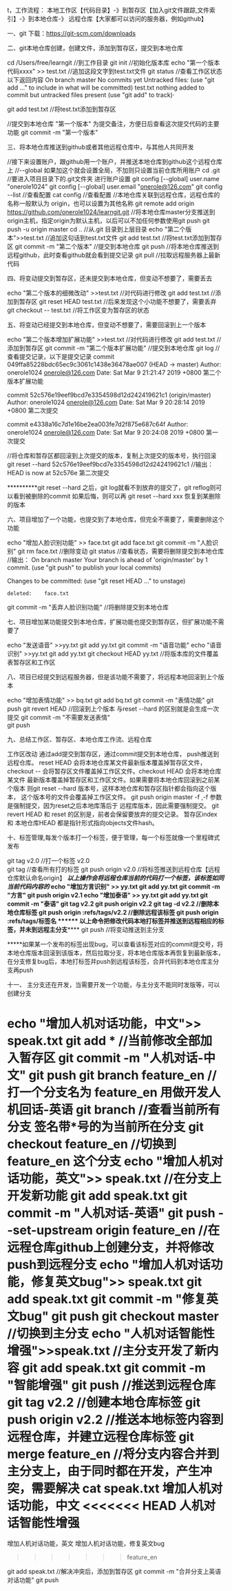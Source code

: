 t，工作流程：
本地工作区【代码目录】-》到暂存区【加入git文件跟踪,文件索引】-》到本地仓库-》
远程仓库【大家都可以访问的服务器，例如github】

一、git 下载：https://git-scm.com/downloads

二、git本地仓库创建，创建文件，添加到暂存区，提交到本地仓库

cd  /Users/free/learngit     //到工作目录
git  init     //初始化版本库
echo "第一个版本代码xxxx" >> test.txt   //追加这段文字到test.txt文件
git status   //查看工作区状态 以下返回内容
On branch master
No commits yet
Untracked files:
  (use "git add <file>..." to include in what will be committed)
	test.txt
nothing added to commit but untracked files present (use "git add" to track)·

git add test.txt  //将test.txt添加到暂存区

//提交到本地仓库    "第一个版本" 为提交备注，方便日后查看这次提交代码的主要功能
git commit -m "第一个版本"   

三、将本地仓库推送到github或者其他远程仓库中，与其他人共同开发

//接下来设置账户，跟github用一个账户，并推送本地仓库到github这个远程仓库上
//--global  如果加这个就会设置全局，不加则只设置当前仓库所用账户
cd .git  //要进入项目目录下的.git文件夹 进行账户设置
git  config  [--global] user.name "onerole1024"
git  config  [--global] user.email "onerole@126.com"
git config --list   //查看配置
cat config  //查看配置
//本地仓库关联到远程仓库，远程仓库的名称一般默认为 origin，也可以设置为其他名称
git remote add origin https://github.com/onerole1024/learngit.git
 //将本地仓库master分支推送到origin主机，指定origin为默认主机，以后可以不加任何参数使用git push
git push -u origin master 
cd .. //从.git 目录到上层目录
echo "第二个版本">>test.txt    //追加这句话到test.txt文件
git add test.txt  //将test.txt添加到暂存区
git commit -m "第二个版本"    //提交到本地仓库
git push  //将本地仓库推送到远程github，此时查看github就会看到提交记录
git pull    //拉取远程服务器上最新代码

四、将变动提交到暂存区，还未提交到本地仓库，但变动不想要了，需要丢去

echo "第二个版本的细微改动" >>test.txt         //对代码进行修改
git add test.txt         //添加到暂存区
git reset HEAD test.txt       //后来发现这个小功能不想要了，需要丢弃
git checkout -- test.txt      //将工作区变为暂存区的状态

五、将变动已经提交到本地仓库，但变动不想要了，需要回滚到上一个版本

echo "第二个版本增加扩展功能" >>test.txt         //对代码进行修改
git add test.txt         //添加到暂存区
git commit -m "第二个版本扩展功能"    //提交到本地仓库
git  log        //查看提交记录，以下是提交记录
commit 049ffa85228bdc65ec9c3061c1438e36478ae007 (HEAD -> master)
Author: onerole1024 <onerole@126.com>
Date:   Sat Mar 9 21:21:47 2019 +0800
    第二个版本扩展功能

commit 52c576e19eef9bcd7e3354598d12d242419621c1 (origin/master)
Author: onerole1024 <onerole@126.com>
Date:   Sat Mar 9 20:28:14 2019 +0800
    第二次提交

commit e4338a16c7d1e16be2ea003fe7d2f875e687c64f
Author: onerole1024 <onerole@126.com>
Date:   Sat Mar 9 20:24:08 2019 +0800
    第一次提交

//将仓库和暂存区都回滚到上次提交的版本，复制上次提交的版本号，执行回滚
git reset --hard  52c576e19eef9bcd7e3354598d12d242419621c1
//输出：HEAD is now at 52c576e 第二次提交

**********git reset --hard 之后，git log就看不到放弃的提交了，git reflog则可以看到被删除的commit
如果后悔，则可以再 git reset --hard xxx    恢复到某删除的版本

六、项目增加了一个功能，也提交到了本地仓库，但完全不需要了，需要删除这个功能

echo "增加人脸识别功能" >> face.txt
git add face.txt 
git commit -m "人脸识别"
git rm face.txt    //删除变动
git status  //查看状态，需要将删除提交到本地仓库
//输出：
On branch master
Your branch is ahead of 'origin/master' by 1 commit.
  (use "git push" to publish your local commits)

Changes to be committed:
  (use "git reset HEAD <file>..." to unstage)

	deleted:    face.txt
git commit -m "丢弃人脸识别功能"     //将删除提交到本地仓库

七、项目增加某功能提交到本地仓库，扩展功能也提交到暂存区，但扩展功能不需要了

echo "发送语音" >>yy.txt
git add yy.txt
git commit -m "语音功能"
echo "语音识别" >>yy.txt
git add yy.txt
git checkout HEAD yy.txt      //将版本库的文件覆盖表暂存区和工作区


八、项目已经提交到远程服务器，但是该功能不需要了，将远程本地回滚到上个版本

echo "增加表情功能" >> bq.txt
git add bq.txt 
git commit -m "表情功能"
git push
git revert HEAD  //回滚到上个版本  与reset --hard 的区别就是会生成一次提交
git commit -m "不需要发送表情"  
git push


九、总结工作区、暂存区、本地仓库工作流、远程仓库

工作区改动 通过add提交到暂存区，通过commit提交到本地仓库，
push推送到远程仓库。
reset HEAD 会将本地仓库某文件最新版本覆盖掉暂存区文件，checkout -- 
会将暂存区文件覆盖掉工作区文件。checkout HEAD 会将本地仓库某文件
最新版本覆盖掉暂存区和工作区文件。如果需要将本地仓库回滚到之前某个版本
则git reset --hard  版本号，这样本地仓库和暂存区指针都会指向这个版本，
这个版本号的文件会覆盖掉工作区文件。
git push origin master -f  ,-f 参数是强制提交，因为reset之后本地库落后于
远程库版本，因此需要强制提交。
git revert HEAD  和 reset 的区别是，前者会保留要放弃的提交记录。
暂存区index 和 本地仓库HEAD 都是指针形式指向objects文件hash。



十、标签管理,每发个版本打一个标签，便于管理，每一个标签就像一个里程碑式发布

git tag v2.0   //打一个标签   v2.0  
git tag           //查看所有打的标签
git push origin v2.0  //将标签推送到远程仓库【远程仓库默认命名origin】
*********以上操作会将远程仓库当前的代码打一个标签，该标签如同当前代码内容的******* 
echo "增加方言识别" >>  yy.txt 
git add yy.txt 
git commit -m "方言"
git push origin v2.1
echo "增加泰语" >> yy.txt 
git add yy.txt 
git commit -m "泰语"
git tag v2.2
git push origin v2.2
git tag -d v2.2  //删除本地仓库标签
git push origin :refs/tags/v2.2  //删除远程该标签     git push origin :refs/tags/标签名
****** 以上命令把修改代码本地打标签并推送到远程相应的标签，并未到远程主分支****** 
git push  //将变动推送到主分支

*****如果某一个发布的标签出现bug，可以查看该标签对应的commit提交号，将
本地仓库版本回滚到该版本，然后拉取分支，将本地仓库版本再恢复到最新版本，
在分支修复bug后，本地打标签并push到远程该标签，合并代码到本地仓库主分支再push


十一、 主分支还在开发，当需要开发一个功能，与主分支不能同时发版等，可以创建分支

echo "增加人机对话功能，中文">> speak.txt
git add *  //当前修改全部加入暂存区
git commit -m "人机对话-中文"
git push
git branch feature_en       //打一个分支名为  feature_en   用做开发人机回话-英语
git branch                             //查看当前所有分支  签名带*号的为当前所在分支
git checkout feature_en  //切换到 feature_en 这个分支
echo "增加人机对话功能，英文">> speak.txt       //在分支上开发新功能
git add speak.txt 
git commit -m "人机对话-英语"
git push --set-upstream origin feature_en    //在远程仓库github上创建分支，并将修改push到远程分支
echo "增加人机对话功能，修复英文bug">> speak.txt
git add speak.txt
git commit -m "修复英文bug"
git push
git checkout master     //切换到主分支
echo "人机对话智能性增强">>speak.txt    //主分支开发了新内容
git add speak.txt 
git commit -m "智能增强"
git push         //推送到远程仓库
git tag v2.2   //创建本地仓库标签
git push origin v2.2   //推送本地标签内容到远程仓库，并建立远程仓库标签
git merge feature_en   //将分支内容合并到主分支上，由于同时都在开发，产生冲突，需要解决
cat   speak.txt 
增加人机对话功能，中文
<<<<<<< HEAD
人机对话智能性增强
=======
增加人机对话功能，英文
增加人机对话功能，修复英文bug
>>>>>>> feature_en

git add speak.txt   //解决冲突后，添加到暂存区
git commit -m "合并分支上英语对话功能"
git push



















